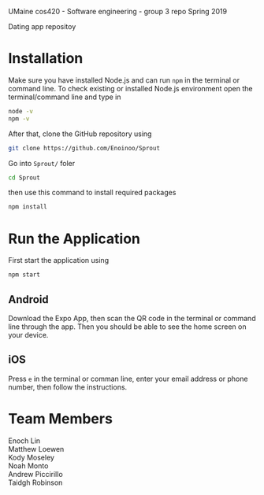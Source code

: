UMaine cos420 - Software engineering - group 3 repo
Spring 2019

Dating app repositoy

# Installation

Make sure you have installed Node.js and can run `npm` in the terminal or command line. To check existing or installed Node.js environment open the terminal/command line and type in

```sh
node -v
npm -v
```

After that, clone the GitHub repository using

```sh
git clone https://github.com/Enoinoo/Sprout
```

Go into `Sprout/` foler

```sh
cd Sprout
```

then use this command to install required packages

```sh
npm install
```

# Run the Application

First start the application using

```sh
npm start
```

## Android

Download the Expo App, then scan the QR code in the terminal or command line through the app. Then you should be able to see the home screen on your device.

## iOS

Press `e` in the terminal or comman line, enter your email address or phone number, then follow the instructions.

# Team Members

Enoch Lin  
Matthew Loewen  
Kody Moseley  
Noah Monto  
Andrew Piccirillo  
Taidgh Robinson
